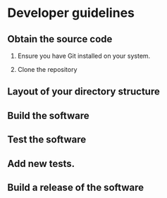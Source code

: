 # Developer guidelines

## Obtain the source code
1. Ensure you have Git installed on your system.

2. Clone the repository 

## Layout of your directory structure

## Build the software

## Test the software

## Add new tests.

## Build a release of the software
